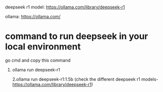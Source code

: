 deepseek r1 model:  https://ollama.com/library/deepseek-r1

ollama: https://ollama.com/

# command to run deepseek in your local environment 
go cmd and copy this command 
1. ollama run deepseek-r1

     2.ollama run deepseek-r1:1.5b  (check the different deepseek r1 models-  https://ollama.com/library/deepseek-r1)
